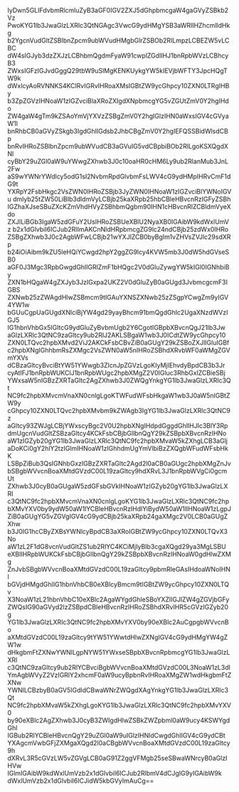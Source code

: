 IyDwn5GLIFdvbmRlcmluZyB3aGF0IGV2ZXJ5dGhpbmcgaW4gaGVyZSBkb2Vz
PwoKYG1lb3JwaGlzLXRlc3QtNGAgc3VwcG9ydHMgYSB3aWRlIHZhcmlldHkg
b2YgcnVudGltZSBlbnZpcm9ubWVudHMgbGlrZSBOb2RlLmpzLCBEZW5vLCBC
dW4sIGJyb3dzZXJzLCBhbmQgdmFyaW91cwplZGdlIHJ1bnRpbWVzLCBhcyB3
ZWxsIGFzIGJvdGggQ29tbW9uSlMgKENKUykgYW5kIEVjbWFTY3JpcHQgTW9k
dWxlcyAoRVNNKS4KClRvIGRvIHRoaXMsIGBtZW9ycGhpcy10ZXN0LTRgIHBy
b3ZpZGVzIHNoaW1zIGZvciBlaXRoZXIgdXNpbmcgYG5vZGUtZmV0Y2hgIHdo
ZW4gaW4gTm9kZSAoYmVjYXVzZSBgZmV0Y2hgIGlzIHN0aWxsIGV4cGVyaW1l
bnRhbCB0aGVyZSkgb3IgdGhlIGdsb2JhbCBgZmV0Y2hgIEFQSSBidWlsdCBp
bnRvIHRoZSBlbnZpcm9ubWVudCB3aGVuIG5vdCBpbiBOb2RlLgoKSXQgdXNl
cyBbY29uZGl0aW9uYWwgZXhwb3J0c10oaHR0cHM6Ly9ub2RlanMub3JnL2Fw
aS9wYWNrYWdlcy5odG1sI2NvbmRpdGlvbmFsLWV4cG9ydHMpIHRvCmF1dG9t
YXRpY2FsbHkgc2VsZWN0IHRoZSBjb3JyZWN0IHNoaW1zIGZvciBlYWNoIGVu
dmlyb25tZW50LiBIb3dldmVyLCBjb25kaXRpb25hbCBleHBvcnRzIGFyZSBh
IGZhaXJseSBuZXcKZmVhdHVyZSBhbmQgbm90IHN1cHBvcnRlZCBldmVyeXdo
ZXJlLiBGb3IgaW5zdGFuY2UsIHRoZSBUeXBlU2NyaXB0IGAibW9kdWxlUmVz
b2x1dGlvbiI6ICJub2RlImAKCnNldHRpbmcgZG9lc24ndCBjb25zdWx0IHRo
ZSBgZXhwb3J0c2AgbWFwLCBjb21wYXJlZCB0byBgIm1vZHVsZVJlc29sdXRp
b24iOiAibm9kZU5leHQiYCwgd2hpY2ggZG9lcy4KVW5mb3J0dW5hdGVseSB0
aGF0J3Mgc3RpbGwgdGhlIGRlZmF1bHQgc2V0dGluZywgYW5kIGl0IGNhbiBy
ZXN1bHQgaW4gZXJyb3JzIGxpa2UKZ2V0dGluZyB0aGUgd3JvbmcgcmF3IGBS
ZXNwb25zZWAgdHlwZSBmcm9tIGAuYXNSZXNwb25zZSgpYCwgZm9yIGV4YW1w
bGUuCgpUaGUgdXNlciBjYW4gd29yayBhcm91bmQgdGhlc2UgaXNzdWVzIGJ5
IG1hbnVhbGx5IGltcG9ydGluZyBvbmUgb2Y6CgotIGBpbXBvcnQgJ21lb3Jw
aGlzLXRlc3QtNC9zaGltcy9ub2RlJ2AKLSBgaW1wb3J0ICdtZW9ycGhpcy10
ZXN0LTQvc2hpbXMvd2ViJ2AKCkFsbCBvZiB0aGUgY29kZSBoZXJlIGluIGBf
c2hpbXNgIGhhbmRsZXMgc2VsZWN0aW5nIHRoZSBhdXRvbWF0aWMgZGVmYXVs
dCBzaGltcyBvciBtYW51YWwgb3ZlcnJpZGVzLgoKIyMjIEhvdyBpdCB3b3Jr
cyAtIFJ1bnRpbWUKClJ1bnRpbWUgc2hpbXMgZ2V0IGluc3RhbGxlZCBieSBj
YWxsaW5nIGBzZXRTaGltc2AgZXhwb3J0ZWQgYnkgYG1lb3JwaGlzLXRlc3Qt
NC9fc2hpbXMvcmVnaXN0cnlgLgoKTWFudWFsbHkgaW1wb3J0aW5nIGBtZW9y
cGhpcy10ZXN0LTQvc2hpbXMvbm9kZWAgb3IgYG1lb3JwaGlzLXRlc3QtNC9z
aGltcy93ZWJgLCBjYWxscyBgc2V0U2hpbXNgIHdpdGggdGhlIHJlc3BlY3Rp
dmUgcnVudGltZSBzaGltcy4KCkFsbCBjbGllbnQgY29kZSBpbXBvcnRzIHNo
aW1zIGZyb20gYG1lb3JwaGlzLXRlc3QtNC9fc2hpbXMvaW5kZXhgLCB3aGlj
aDoKCi0gY2hlY2tzIGlmIHNoaW1zIGhhdmUgYmVlbiBzZXQgbWFudWFsbHkK
LSBpZiBub3QsIGNhbGxzIGBzZXRTaGltc2Agd2l0aCB0aGUgc2hpbXMgZnJv
bSBgbWVvcnBoaXMtdGVzdC00L19zaGltcy9hdXRvL3J1bnRpbWVgCi0gcmUt
ZXhwb3J0cyB0aGUgaW5zdGFsbGVkIHNoaW1zIGZyb20gYG1lb3JwaGlzLXRl
c3QtNC9fc2hpbXMvcmVnaXN0cnlgLgoKYG1lb3JwaGlzLXRlc3QtNC9fc2hp
bXMvYXV0by9ydW50aW1lYCBleHBvcnRzIHdlYiBydW50aW1lIHNoaW1zLgpJ
ZiB0aGUgYG5vZGVgIGV4cG9ydCBjb25kaXRpb24gaXMgc2V0LCB0aGUgZXhw
b3J0IG1hcCByZXBsYWNlcyBpdCB3aXRoIGBtZW9ycGhpcy10ZXN0LTQvX3No
aW1zL2F1dG8vcnVudGltZS1ub2RlYC4KCiMjIyBIb3cgaXQgd29ya3MgLSBU
eXBlIHRpbWUKCkFsbCBjbGllbnQgY29kZSBpbXBvcnRzIHNoaW0gdHlwZXMg
ZnJvbSBgbWVvcnBoaXMtdGVzdC00L19zaGltcy9pbmRleGAsIHdoaWNoIHNl
bGVjdHMgdGhlIG1hbnVhbCB0eXBlcyBmcm9tIGBtZW9ycGhpcy10ZXN0LTQv
X3NoaW1zL21hbnVhbC10eXBlc2AgaWYgdGhleSBoYXZlIGJlZW4gZGVjbGFy
ZWQsIG90aGVyd2lzZSBpdCBleHBvcnRzIHRoZSBhdXRvIHR5cGVzIGZyb20g
YG1lb3JwaGlzLXRlc3QtNC9fc2hpbXMvYXV0by90eXBlc2AuCgpgbWVvcnBo
aXMtdGVzdC00L19zaGltcy9tYW51YWwtdHlwZXNgIGV4cG9ydHMgYW4gZW1w
dHkgbmFtZXNwYWNlLgpNYW51YWxseSBpbXBvcnRpbmcgYG1lb3JwaGlzLXRl
c3QtNC9zaGltcy9ub2RlYCBvciBgbWVvcnBoaXMtdGVzdC00L3NoaW1zL3dl
YmAgbWVyZ2VzIGRlY2xhcmF0aW9ucyBpbnRvIHRoaXMgZW1wdHkgbmFtZXNw
YWNlLCBzbyB0aGV5IGdldCBwaWNrZWQgdXAgYnkgYG1lb3JwaGlzLXRlc3Qt
NC9fc2hpbXMvaW5kZXhgLgoKYG1lb3JwaGlzLXRlc3QtNC9fc2hpbXMvYXV0
by90eXBlc2AgZXhwb3J0cyB3ZWIgdHlwZSBkZWZpbml0aW9ucy4KSWYgdGhl
IGBub2RlYCBleHBvcnQgY29uZGl0aW9uIGlzIHNldCwgdGhlIGV4cG9ydCBt
YXAgcmVwbGFjZXMgaXQgd2l0aCBgbWVvcnBoaXMtdGVzdC00L19zaGltcy9h
dXRvL3R5cGVzLW5vZGVgLCB0aG91Z2ggVFMgb25seSBwaWNrcyB0aGlzIHVw
IGlmIGAibW9kdWxlUmVzb2x1dGlvbiI6ICJub2RlbmV4dCJgIG9yIGAibW9k
dWxlUmVzb2x1dGlvbiI6ICJidW5kbGVyImAuCg==
